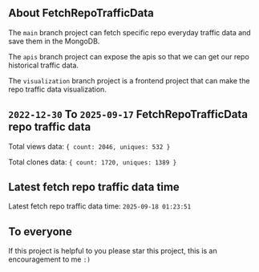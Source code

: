 ## About FetchRepoTrafficData

The `main` branch project can fetch specific repo everyday traffic data and save them in the MongoDB.

The `apis` branch project can expose the apis so that we can get our repo historical traffic data.

The `visualization` branch project is a frontend project that can make the repo traffic data visualization.

## `2022-12-30` To `2025-09-17` FetchRepoTrafficData repo traffic data

Total views data: `{ count: 2046, uniques: 532 }`

Total clones data: `{ count: 1720, uniques: 1389 }`

## Latest fetch repo traffic data time

Latest fetch repo traffic data time: `2025-09-18 01:23:51`

## To everyone

If this project is helpful to you please star this project, this is an encouragement to me `:)`



